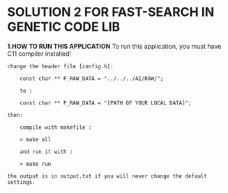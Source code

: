 # SOLUTION 2 FOR FAST-SEARCH IN GENETIC CODE LIB
**1.HOW TO RUN THIS APPLICATION**
	To run this application, you must have C11 compiler installed!

	change the header file [config.h]:

		const char ** P_RAW_DATA = "../../../AI/RAW/";

		to :

		const char ** P_RAW_DATA = "[PATH OF YOUR LOCAL DATA]";

	then:

		compile with makefile :

		> make all

		and run it with :

		> make run

	the output is in output.txt if you will never change the default settings.

